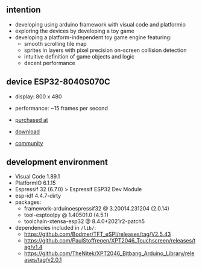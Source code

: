 ## intention
* developing using arduino framework with visual code and platformio
* exploring the devices by developing a toy game
* developing a platform-independent toy game engine featuring:
  - smooth scrolling tile map
  - sprites in layers with pixel precision on-screen collision detection
  - intuitive definition of game objects and logic
  - decent performance

## device ESP32-8040S070C

* display: 800 x 480
* performance: ~15 frames per second

* [purchased at](https://www.aliexpress.com/item/1005004952726089.html)
* [download](http://pan.jczn1688.com/directlink/1/ESP32%20module/7.0inch_ESP32-8048S070.zip)
* [community](https://discord.com/channels/630078152038809611/1199730744424153109)

## development environment
* Visual Code 1.89.1
* PlatformIO 6.1.15
* Espressif 32 (6.7.0) > Espressif ESP32 Dev Module
* esp-idf 4.4.7-dirty
* packages:
  - framework-arduinoespressif32 @ 3.20014.231204 (2.0.14) 
  - tool-esptoolpy @ 1.40501.0 (4.5.1) 
  - toolchain-xtensa-esp32 @ 8.4.0+2021r2-patch5
* dependencies included in `/lib/`:
  - https://github.com/Bodmer/TFT_eSPI/releases/tag/V2.5.43
  - https://github.com/PaulStoffregen/XPT2046_Touchscreen/releases/tag/v1.4
  - https://github.com/TheNitek/XPT2046_Bitbang_Arduino_Library/releases/tag/v2.0.1

